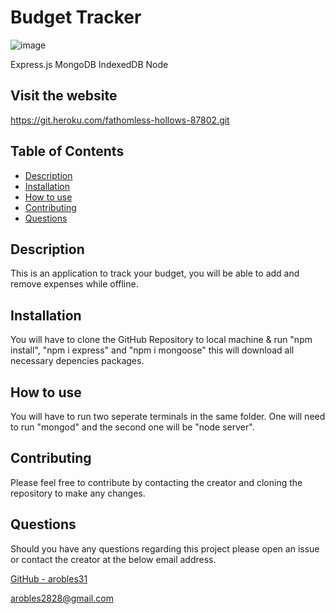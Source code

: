 # Budget Tracker

![image](https://user-images.githubusercontent.com/76639155/127042600-5b851090-bab9-4c47-95e3-5c99f9ef5aca.png)

Express.js
MongoDB
IndexedDB
Node

## Visit the website 
https://git.heroku.com/fathomless-hollows-87802.git

## Table of Contents

- [Description](#description)
- [Installation ](#installation)
- [How to use](#how-to-use)
- [Contributing](#contributing)
- [Questions](#questions)

## Description

This is an application to track your budget, you will be able to add and remove expenses while offline. 

## Installation

You will have to clone the GitHub Repository to local machine & run "npm install", "npm i express" and "npm i mongoose" this will download all necessary depencies packages.  

## How to use

You will have to run two seperate terminals in the same folder. One will need to run "mongod" and the second one will be "node server".

## Contributing

Please feel free to contribute by contacting the creator and cloning the repository to make any changes.

## Questions

Should you have any questions regarding this project please open an issue or contact the creator at the below email address.

[GitHub - arobles31](https://github.com/arobles31)

[arobles2828@gmail.com](arobles2828@gmail.com)
